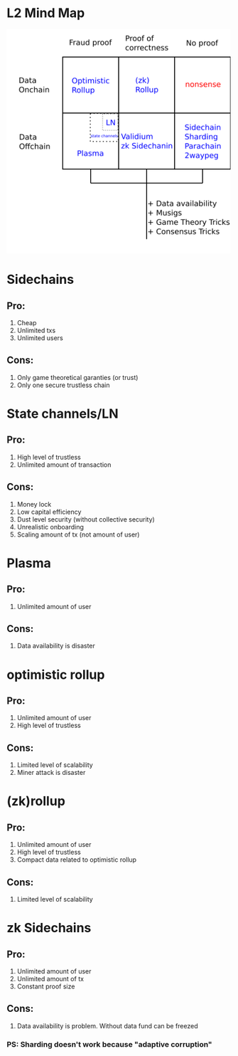 # L2 Mind Map

![Map](map.png)

# Sidechains

## Pro:

1. Cheap
2. Unlimited txs
3. Unlimited users

## Cons:

1. Only game theoretical garanties (or trust)
2. Only one secure trustless chain

# State channels/LN

## Pro:

1. High level of trustless
2. Unlimited amount of transaction

## Cons:

1. Money lock 
2. Low capital efficiency
3. Dust level security (without collective security)
4. Unrealistic onboarding
5. Scaling amount of tx (not amount of user)

# Plasma

## Pro:

1. Unlimited amount of user

## Cons:

1. Data availability is disaster

# optimistic rollup

## Pro:

1. Unlimited amount of user
2. High level of trustless

## Cons:

1. Limited level of scalability
2. Miner attack is disaster

# (zk)rollup

## Pro:

1. Unlimited amount of user
2. High level of trustless
3. Compact data related to optimistic rollup

## Cons:

1. Limited level of scalability

# zk Sidechains

## Pro:

1. Unlimited amount of user
2. Unlimited amount of tx
3. Constant proof size

## Cons:

1. Data availability is problem. Without data fund can be freezed

### PS: Sharding doesn't work because "adaptive corruption"